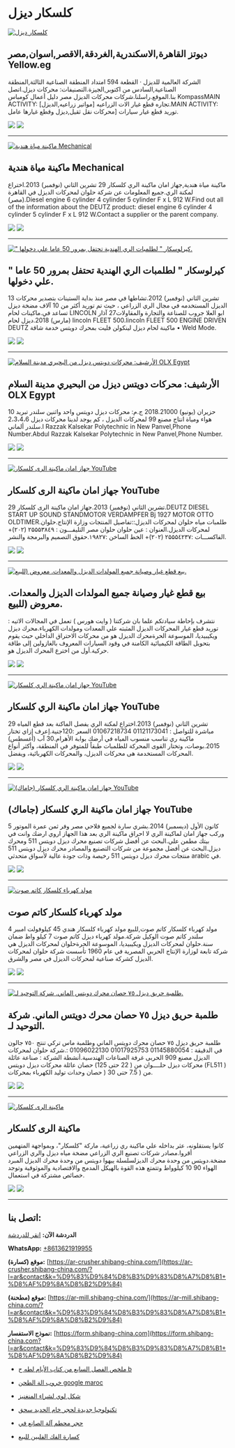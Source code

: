 # كلسكار ديزل

<a href="https://swt.shibang-china.com/?l=ar&img&k=%D9%83%D9%84%D8%B3%D9%83%D8%A7%D8%B1+%D8%AF%D9%8A%D8%B2%D9%84" target="_blank">![كلسكار ديزل](http://static.shibang-china.com/all-800x300/93.jpg)</a>

## ديوتز القاهرة,الاسكندرية,الغردقة,الاقصر,اسوان,مصر Yellow.eg
الشركة العالمية للديزل &middot; القطعة 594 امتداد المنطقة الصناعية الثالثة,المنطقة الصناعية,السادس من اكتوبر,الجيزة.التصنيفات: محركات ديزل.اتصل بنا.الموقع.راسلنا.شركات محركات الديزل مصر دليل أعمال كومباس KompassMAIN ACTIVITY: تجاره قطع غيار الات الزراعيه [مواتير زراعيه,الديزل].MAIN ACTIVITY: توريد قطع غيار سيارات [محركات نقل ثقيل,ديزل وقطع غيارها عامل.


<a href="https://whatsapp.shibangsoft.com/WhatsApp.php" target="_blank" title="WhatsApp">![](http://static.shibang-china.com/icon/whatsapp.png)</a> <a href="https://swt.shibang-china.com/?l=ar&icon&k=%D9%83%D9%84%D8%B3%D9%83%D8%A7%D8%B1+%D8%AF%D9%8A%D8%B2%D9%84" target="_blank">![](http://static.shibang-china.com/icon/chat-ar.png)</a>

---

<a href="https://swt.shibang-china.com/?l=ar&img&k=%D9%83%D9%84%D8%B3%D9%83%D8%A7%D8%B1+%D8%AF%D9%8A%D8%B2%D9%84" target="_blank">![ماكينة مياة هندية Mechanical](http://static.shibang-china.com/all-800x300/1278.jpg)</a>

## ماكينة مياة هندية Mechanical
ماكينة مياة هندية,جهاز امان ماكينة الري كلسكار 29 تشرين الثاني (نوفمبر) 2013.اختراع لمكنة الري.جميع المعلومات عن شركة حلوان لمحركات الديزل في ﻿القاهرة (مصر).Diesel engine 6 cylinder 4 cylinder 5 cylinder F x L 912 W.Find out all of the information about the DEUTZ product: diesel engine 6 cylinder 4 cylinder 5 cylinder F x L 912 W.Contact a supplier or the parent company.


<a href="https://whatsapp.shibangsoft.com/WhatsApp.php" target="_blank" title="WhatsApp">![](http://static.shibang-china.com/icon/whatsapp.png)</a> <a href="https://swt.shibang-china.com/?l=ar&icon&k=%D9%83%D9%84%D8%B3%D9%83%D8%A7%D8%B1+%D8%AF%D9%8A%D8%B2%D9%84" target="_blank">![](http://static.shibang-china.com/icon/chat-ar.png)</a>

---

<a href="https://swt.shibang-china.com/?l=ar&img&k=%D9%83%D9%84%D8%B3%D9%83%D8%A7%D8%B1+%D8%AF%D9%8A%D8%B2%D9%84" target="_blank">![&quot; كيرلوسكار &quot; لطلمبات الري الهندية تحتفل بمرور 50 عاما علي دخولها.](http://static.shibang-china.com/all-800x300/1174.jpg)</a>

## &quot; كيرلوسكار &quot; لطلمبات الري الهندية تحتفل بمرور 50 عاما علي دخولها.
13 تشرين الثاني (نوفمبر) 2012.تشاطها في مصر منذ بداية الستينات بتصدير محركات الديزل المستخدمه في مجال الري الزراعي ، حيث تم توريد أكثر من 10 آلاف مضخة ديزل تساعد في.ماكينات لحام LINCOLN ابو العلا جروب للصناعة والتجارة والمقاولات27 آذار (مارس) 2018.ديزل لحام lincoln FLEET 500.lincoln FLEET 500 ENGINE DRIVEN DEUTZ ماكينة لحام ديزل لينكولن فليت بمحرك دويتس خدمة شاقة • Weld Mode.


<a href="https://whatsapp.shibangsoft.com/WhatsApp.php" target="_blank" title="WhatsApp">![](http://static.shibang-china.com/icon/whatsapp.png)</a> <a href="https://swt.shibang-china.com/?l=ar&icon&k=%D9%83%D9%84%D8%B3%D9%83%D8%A7%D8%B1+%D8%AF%D9%8A%D8%B2%D9%84" target="_blank">![](http://static.shibang-china.com/icon/chat-ar.png)</a>

---

<a href="https://swt.shibang-china.com/?l=ar&img&k=%D9%83%D9%84%D8%B3%D9%83%D8%A7%D8%B1+%D8%AF%D9%8A%D8%B2%D9%84" target="_blank">![الأرشيف: محركات دويتس ديزل من البحيري مدينة السلام OLX Egypt](http://static.shibang-china.com/all-800x300/1302.jpg)</a>

## الأرشيف: محركات دويتس ديزل من البحيري مدينة السلام OLX Egypt
10 حزيران (يونيو) 2018.21000 ج.م: محركات ديزل دويتس واحد واثنين سلندر تبريد هواء ومياة انتاج مصنع 99 لمحركات الديزل ، كم يوجد لدينا محركات ديزل 2،3،4،6 سلندر ألماني.l Razzak Kalsekar Polytechnic in New Panvel,Phone Number.Abdul Razzak Kalsekar Polytechnic in New Panvel,Phone Number.


<a href="https://whatsapp.shibangsoft.com/WhatsApp.php" target="_blank" title="WhatsApp">![](http://static.shibang-china.com/icon/whatsapp.png)</a> <a href="https://swt.shibang-china.com/?l=ar&icon&k=%D9%83%D9%84%D8%B3%D9%83%D8%A7%D8%B1+%D8%AF%D9%8A%D8%B2%D9%84" target="_blank">![](http://static.shibang-china.com/icon/chat-ar.png)</a>

---

<a href="https://swt.shibang-china.com/?l=ar&img&k=%D9%83%D9%84%D8%B3%D9%83%D8%A7%D8%B1+%D8%AF%D9%8A%D8%B2%D9%84" target="_blank">![جهاز امان ماكينة الرى كلسكار YouTube](http://static.shibang-china.com/all-800x300/709.jpg)</a>

## جهاز امان ماكينة الرى كلسكار YouTube
29 تشرين الثاني (نوفمبر) 2013.جهاز امان ماكينة الرى كلسكار.DEUTZ DIESEL START UP SOUND STANDMOTOR VERDAMPFER Bj 1927 MOTOR OTTO OLDTIMER.طلمبات مياه حلوان لمحركات الديزل::تفاصيل المنتجات وزارة الإنتاج.حلوان لمحركات الديزل.العنوان : عين حلوان حلوان مصر التليفـــون : ۲۵۵۵۳۸٤۹ (۲۰۲)+ الفاكســـات :۲۵۵۵٤۲۳۷ (۲۰۲)+ الخط الساخن :۱۹۸۲۷.حقوق التصميم والبرمجة والنشر.


<a href="https://whatsapp.shibangsoft.com/WhatsApp.php" target="_blank" title="WhatsApp">![](http://static.shibang-china.com/icon/whatsapp.png)</a> <a href="https://swt.shibang-china.com/?l=ar&icon&k=%D9%83%D9%84%D8%B3%D9%83%D8%A7%D8%B1+%D8%AF%D9%8A%D8%B2%D9%84" target="_blank">![](http://static.shibang-china.com/icon/chat-ar.png)</a>

---

<a href="https://swt.shibang-china.com/?l=ar&img&k=%D9%83%D9%84%D8%B3%D9%83%D8%A7%D8%B1+%D8%AF%D9%8A%D8%B2%D9%84" target="_blank">![بيع قطع غيار وصيانة جميع المولدات الديزل والمعدات. معروض (للبيع.](http://static.shibang-china.com/all-800x300/551.jpg)</a>

## بيع قطع غيار وصيانة جميع المولدات الديزل والمعدات. معروض (للبيع.
نتشرف بإحاطة سيادتكم علما بان شركتنا ( وايت هورس ) تعمل في المجالات الاتيه :  توريد قطع غيار المحركات الديزل المثبته علي المعدات ومولدات الكهرباء.محرك ديزل ويكيبيديا، الموسوعة الحرةمحرك الديزل هو من محركات الاحتراق الداخلي حيث يقوم بتحويل الطاقة الكيميائية الكامنة في وقود السيارات المعروف بالغازولين إلى طاقة حركية.أول من اخترع المحرك الديزل هو.


<a href="https://whatsapp.shibangsoft.com/WhatsApp.php" target="_blank" title="WhatsApp">![](http://static.shibang-china.com/icon/whatsapp.png)</a> <a href="https://swt.shibang-china.com/?l=ar&icon&k=%D9%83%D9%84%D8%B3%D9%83%D8%A7%D8%B1+%D8%AF%D9%8A%D8%B2%D9%84" target="_blank">![](http://static.shibang-china.com/icon/chat-ar.png)</a>

---

<a href="https://swt.shibang-china.com/?l=ar&img&k=%D9%83%D9%84%D8%B3%D9%83%D8%A7%D8%B1+%D8%AF%D9%8A%D8%B2%D9%84" target="_blank">![جهاز امان ماكينة الري كلسكار YouTube](http://static.shibang-china.com/all-800x300/67.jpg)</a>

## جهاز امان ماكينة الري كلسكار YouTube
29 تشرين الثاني (نوفمبر) 2013.اختراع لمكنة الري يفصل الماكنة بعد قطع المياه مباشرة للتواصل : 01121173041 01067218734 السعر :120جنية.إعرف إزاي تختار ماكينة ري تناسب منسوب المياه في أرضك بوابة الأهرام.30 آب (أغسطس) 2015.بوصات، وتختار القوى المحركة للطلمبات طبقاً للمتوفر في المنطقة، وأكثر أنواع المحركات المستخدمة هى محركات الديزل، والمحركات الكهربائية، ويفضل.


<a href="https://whatsapp.shibangsoft.com/WhatsApp.php" target="_blank" title="WhatsApp">![](http://static.shibang-china.com/icon/whatsapp.png)</a> <a href="https://swt.shibang-china.com/?l=ar&icon&k=%D9%83%D9%84%D8%B3%D9%83%D8%A7%D8%B1+%D8%AF%D9%8A%D8%B2%D9%84" target="_blank">![](http://static.shibang-china.com/icon/chat-ar.png)</a>

---

<a href="https://swt.shibang-china.com/?l=ar&img&k=%D9%83%D9%84%D8%B3%D9%83%D8%A7%D8%B1+%D8%AF%D9%8A%D8%B2%D9%84" target="_blank">![جهاز امان ماكينة الري كلسكار (جاماك) YouTube](http://static.shibang-china.com/all-800x300/1495.jpg)</a>

## جهاز امان ماكينة الري كلسكار (جاماك) YouTube
5 كانون الأول (ديسمبر) 2014.بشري سارة لجميع فلاحي مصر وفر ثمن عمرة الموتور وركب جهاز امان لماكينة الري لا احراق ماكينة الري بعد هذا الجهاز اروي ارضك وانت في بيتك مطمن علي.البحث عن أفضل شركات تصنيع محرك ديزل دويتس 511 ومحرك ديزل.البحث عن أفضل مجموعة من شركات التصنيع والمصادر محرك ديزل دويتس 511 منتجات محرك ديزل دويتس 511 رخيصة وذات جودة عالية لأسواق متحدثي arabic في.


<a href="https://whatsapp.shibangsoft.com/WhatsApp.php" target="_blank" title="WhatsApp">![](http://static.shibang-china.com/icon/whatsapp.png)</a> <a href="https://swt.shibang-china.com/?l=ar&icon&k=%D9%83%D9%84%D8%B3%D9%83%D8%A7%D8%B1+%D8%AF%D9%8A%D8%B2%D9%84" target="_blank">![](http://static.shibang-china.com/icon/chat-ar.png)</a>

---

<a href="https://swt.shibang-china.com/?l=ar&img&k=%D9%83%D9%84%D8%B3%D9%83%D8%A7%D8%B1+%D8%AF%D9%8A%D8%B2%D9%84" target="_blank">![مولد كهرباء كلسكار كاتم صوت](http://static.shibang-china.com/all-800x300/1362.jpg)</a>

## مولد كهرباء كلسكار كاتم صوت
مولد كهرباء كلسكار كاتم صوت,للبيع مولد كهرباء كلسكار هندي 45 كيلوفولت امبير 4 سلندر كاتم صوت الوكيل شركة.مولد كهرباء ديزل كاتم صوت 7 كيلو واط ضمان سنة.حلوان لمحركات الديزل ويكيبيديا، الموسوعة الحرةحلوان لمحركات الديزل هي شركة تابعة لوزارة الإنتاج الحربي المصرية في عام 1960 تأسست شركة حلوان لمحركات الديزل كشركة صناعية لمحركات الديزل في مصر والشرق.


<a href="https://whatsapp.shibangsoft.com/WhatsApp.php" target="_blank" title="WhatsApp">![](http://static.shibang-china.com/icon/whatsapp.png)</a> <a href="https://swt.shibang-china.com/?l=ar&icon&k=%D9%83%D9%84%D8%B3%D9%83%D8%A7%D8%B1+%D8%AF%D9%8A%D8%B2%D9%84" target="_blank">![](http://static.shibang-china.com/icon/chat-ar.png)</a>

---

<a href="https://swt.shibang-china.com/?l=ar&img&k=%D9%83%D9%84%D8%B3%D9%83%D8%A7%D8%B1+%D8%AF%D9%8A%D8%B2%D9%84" target="_blank">![طلمبة حريق ديزل ٧٥ حصان محرك دويتس الماني. شركة التوحيد لـ.](http://static.shibang-china.com/all-800x300/823.jpg)</a>

## طلمبة حريق ديزل ٧٥ حصان محرك دويتس الماني. شركة التوحيد لـ.
طلمبة حريق ديزل ٧٥ حصان محرك دويتس الماني وطلمبة ماس تركي تنتج ٧٥٠ جالون في الدقيقة : 01145880054 01017925753 01096022130 :.شركة حلوان لمحركات الديزل مصنع 909 الحربى غرفة الصناعات الهندسية.أنشطة الشركة : صناعة عائلة محركات ديزل حلــــوان من ( 22 حتى 125) حصان عائلة محركات ديزل دويتس (FL511 ) من ( 7.5 حتى 30 ( حصان وحدات توليد الكهرباء بمحركات.


<a href="https://whatsapp.shibangsoft.com/WhatsApp.php" target="_blank" title="WhatsApp">![](http://static.shibang-china.com/icon/whatsapp.png)</a> <a href="https://swt.shibang-china.com/?l=ar&icon&k=%D9%83%D9%84%D8%B3%D9%83%D8%A7%D8%B1+%D8%AF%D9%8A%D8%B2%D9%84" target="_blank">![](http://static.shibang-china.com/icon/chat-ar.png)</a>

---

<a href="https://swt.shibang-china.com/?l=ar&img&k=%D9%83%D9%84%D8%B3%D9%83%D8%A7%D8%B1+%D8%AF%D9%8A%D8%B2%D9%84" target="_blank">![ماكينة الرى كلسكار](http://static.shibang-china.com/all-800x300/1487.jpg)</a>

## ماكينة الرى كلسكار
كانوا يستقلونه، عثر بداخله علي ماكينة ري زراعية، ماركة "كلسكار"، وبمواجهة المتهمين أقروا.مصادر شركات تصنيع الري الزراعي مضخة مياه ديزل والري الزراعي مضخة.دويتس من وحدة محرك الديزلسلسلة ييهوا دويتس من وحدة محرك الديزل المبرد الهواء 90 10 كيلوواط وتتمتع هذه القوة بالهيكل المدمج والاقتصادية والموثوقية وتوجد خصائص مشتركة في استعمال.


<a href="https://whatsapp.shibangsoft.com/WhatsApp.php" target="_blank" title="WhatsApp">![](http://static.shibang-china.com/icon/whatsapp.png)</a> <a href="https://swt.shibang-china.com/?l=ar&icon&k=%D9%83%D9%84%D8%B3%D9%83%D8%A7%D8%B1+%D8%AF%D9%8A%D8%B2%D9%84" target="_blank">![](http://static.shibang-china.com/icon/chat-ar.png)</a>

---
## اتصل بنا:

**الدردشة الآن:** [انقر للدردشة](https://swt.shibang-china.com?l=ar&contact&k=%D9%83%D9%84%D8%B3%D9%83%D8%A7%D8%B1+%D8%AF%D9%8A%D8%B2%D9%84)

**WhatsApp:**  [+8613621919955](https://whatsapp.shibangsoft.com/WhatsApp.php)

**موقع (كسارة):** [https://ar-crusher.shibang-china.com/](https://ar-crusher.shibang-china.com/?l=ar&contact&k=%D9%83%D9%84%D8%B3%D9%83%D8%A7%D8%B1+%D8%AF%D9%8A%D8%B2%D9%84)

**موقع (مطحنة):** [https://ar-mill.shibang-china.com/](https://ar-mill.shibang-china.com/?l=ar&contact&k=%D9%83%D9%84%D8%B3%D9%83%D8%A7%D8%B1+%D8%AF%D9%8A%D8%B2%D9%84)

**نموذج الاستفسار:** [https://form.shibang-china.com](https://form.shibang-china.com?l=ar&contact&k=%D9%83%D9%84%D8%B3%D9%83%D8%A7%D8%B1+%D8%AF%D9%8A%D8%B2%D9%84)

* [ملخص الفصل السابع من كتاب الأيام لطه ح b](../18/%D9%85%D9%84%D8%AE%D8%B5%20%D8%A7%D9%84%D9%81%D8%B5%D9%84%20%D8%A7%D9%84%D8%B3%D8%A7%D8%A8%D8%B9%20%D9%85%D9%86%20%D9%83%D8%AA%D8%A7%D8%A8%20%D8%A7%D9%84%D8%A3%D9%8A%D8%A7%D9%85%20%D9%84%D8%B7%D9%87%20%D8%AD%20b.md)

* [خروب الة الطحن google maroc](../20/%D8%AE%D8%B1%D9%88%D8%A8%20%D8%A7%D9%84%D8%A9%20%D8%A7%D9%84%D8%B7%D8%AD%D9%86%20google%20maroc.md)

* [شكل لوي لشراء المنغنيز](../16/%D8%B4%D9%83%D9%84%20%D9%84%D9%88%D9%8A%20%D9%84%D8%B4%D8%B1%D8%A7%D8%A1%20%D8%A7%D9%84%D9%85%D9%86%D8%BA%D9%86%D9%8A%D8%B2.md)

* [تكنولوجيا جديدة لحجر خام الحديد سحق](../18/%D8%AA%D9%83%D9%86%D9%88%D9%84%D9%88%D8%AC%D9%8A%D8%A7%20%D8%AC%D8%AF%D9%8A%D8%AF%D8%A9%20%D9%84%D8%AD%D8%AC%D8%B1%20%D8%AE%D8%A7%D9%85%20%D8%A7%D9%84%D8%AD%D8%AF%D9%8A%D8%AF%20%D8%B3%D8%AD%D9%82.md)

* [حجر محطم آلة الصانع في](../17/%D8%AD%D8%AC%D8%B1%20%D9%85%D8%AD%D8%B7%D9%85%20%D8%A2%D9%84%D8%A9%20%D8%A7%D9%84%D8%B5%D8%A7%D9%86%D8%B9%20%D9%81%D9%8A.md)

* [كسارة الفك الفلبين للبيع](../19/%D9%83%D8%B3%D8%A7%D8%B1%D8%A9%20%D8%A7%D9%84%D9%81%D9%83%20%D8%A7%D9%84%D9%81%D9%84%D8%A8%D9%8A%D9%86%20%D9%84%D9%84%D8%A8%D9%8A%D8%B9.md)